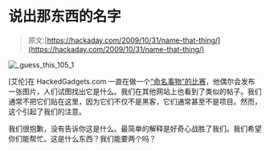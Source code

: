 # 说出那东西的名字

> 原文:[https://hackaday.com/2009/10/31/name-that-thing/](https://hackaday.com/2009/10/31/name-that-thing/)

![_guess_this_105_1](../Images/6bf917f5d2f86b1da7512be4981223e2.png "_guess_this_105_1")

[艾伦]在 HackedGadgets.com 一直在做一个[“命名事物”的比赛](http://hackedgadgets.com/2009/10/31/name-the-thing-contest-105/)，他偶尔会发布一张图片，人们试图找出它是什么。我们在其他网站上也看到了类似的帖子。我们通常不把它们贴在这里，因为它们不仅不是黑客，它们通常甚至不是项目。然而，这个引起了我们的注意。

我们很抱歉，没有告诉你这是什么。最简单的解释是好奇心战胜了我们。我们希望你们能帮忙。这是什么东西？我们能要两个吗？